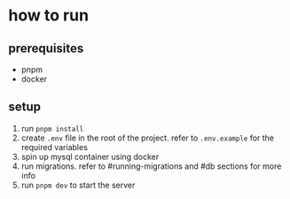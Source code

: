 # how to run

## prerequisites

- pnpm
- docker

## setup

1. run `pnpm install`
2. create `.env` file in the root of the project. refer to `.env.example` for the required variables
3. spin up mysql container using docker
4. run migrations. refer to #running-migrations and #db sections for more info
5. run `pnpm dev` to start the server
